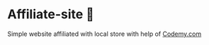 # Affiliate-site :money_mouth_face:                                                                                                                                                                                                                                                                            
Simple website affiliated with local store
 with help of <a href="http://johnelder.com/">Codemy.com</a>
